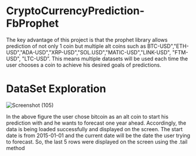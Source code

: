 # CryptoCurrencyPrediction-FbProphet
The key advantage of this project is that the prophet library allows prediction of not only 1 coin but multiple alt coins such as BTC-USD","ETH-USD","ADA-USD","XRP-USD","SOL.USD","MATIC-USD","LINK-USD", "FTM-USD", "LTC-USD”. This means multiple datasets will be used each time the user chooses a coin to achieve his desired goals of predictions.
# DataSet Exploration 
![Screenshot (105)](https://user-images.githubusercontent.com/88887839/156530654-f9b5e9e5-46b2-4ae3-9cf1-04c49ce99d15.png)

In the above figure the user chose bitcoin as an alt coin to start his prediction with and he wants to forecast one year ahead. Accordingly, the data is being loaded successfully and displayed on the screen. The start date is from 2015-01-01 and the current date will be the date the user trying to forecast. So, the last 5 rows were displayed on the screen using the .tail method

